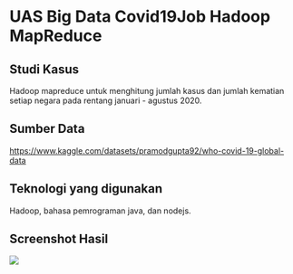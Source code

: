 # UAS Big Data Covid19Job Hadoop MapReduce

## Studi Kasus
Hadoop mapreduce untuk menghitung jumlah kasus dan jumlah kematian setiap negara pada rentang januari - agustus 2020.

## Sumber Data
https://www.kaggle.com/datasets/pramodgupta92/who-covid-19-global-data 

## Teknologi yang digunakan
Hadoop, bahasa pemrograman java, dan nodejs.

## Screenshot Hasil
![](https://github.com/Almasyriqi/UAS-Covid19Job-Hadoop-MapReduce/raw/master/screenshot/hasil.png)
